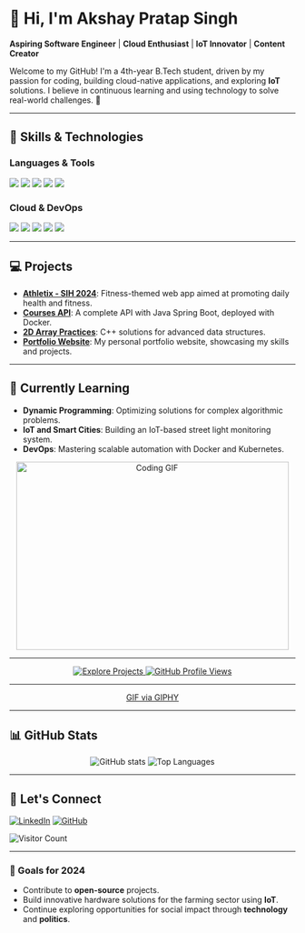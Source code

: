
# 👋 Hi, I'm Akshay Pratap Singh

**Aspiring Software Engineer** | **Cloud Enthusiast** | **IoT Innovator** | **Content Creator**

Welcome to my GitHub! I'm a 4th-year B.Tech student, driven by my passion for coding, building cloud-native applications, and exploring **IoT** solutions. I believe in continuous learning and using technology to solve real-world challenges. 🌟

---

## 🚀 Skills & Technologies

### Languages & Tools
<p align="left">
  <img src="https://img.shields.io/badge/C%2B%2B-00599C?style=for-the-badge&logo=c%2B%2B&logoColor=white" />
  <img src="https://img.shields.io/badge/Python-3776AB?style=for-the-badge&logo=python&logoColor=white" />
  <img src="https://img.shields.io/badge/JavaScript-F7DF1E?style=for-the-badge&logo=javascript&logoColor=black" />
  <img src="https://img.shields.io/badge/HTML5-E34F26?style=for-the-badge&logo=html5&logoColor=white" />
  <img src="https://img.shields.io/badge/CSS3-1572B6?style=for-the-badge&logo=css3&logoColor=white" />
</p>

### Cloud & DevOps
<p align="left">
  <img src="https://img.shields.io/badge/Amazon%20AWS-232F3E?style=for-the-badge&logo=amazon-aws&logoColor=white" />
  <img src="https://img.shields.io/badge/Google%20Cloud-4285F4?style=for-the-badge&logo=google-cloud&logoColor=white" />
  <img src="https://img.shields.io/badge/Docker-2496ED?style=for-the-badge&logo=docker&logoColor=white" />
  <img src="https://img.shields.io/badge/Kubernetes-326CE5?style=for-the-badge&logo=kubernetes&logoColor=white" />
  <img src="https://img.shields.io/badge/Jenkins-D24939?style=for-the-badge&logo=jenkins&logoColor=white" />
</p>

---

## 💻 Projects
- **[Athletix - SIH 2024](https://github.com/akshayconqurers/athletix)**: Fitness-themed web app aimed at promoting daily health and fitness.
- **[Courses API](https://github.com/akshayconqurers/courses-api)**: A complete API with Java Spring Boot, deployed with Docker.
- **[2D Array Practices](https://github.com/akshayconqurers/2D-array-practice)**: C++ solutions for advanced data structures.
- **[Portfolio Website](https://github.com/akshayconqurers/portfolio)**: My personal portfolio website, showcasing my skills and projects.

---

## 🌱 Currently Learning
- **Dynamic Programming**: Optimizing solutions for complex algorithmic problems.
- **IoT and Smart Cities**: Building an IoT-based street light monitoring system.
- **DevOps**: Mastering scalable automation with Docker and Kubernetes.


<p align="center">
  <img src="https://media.giphy.com/media/26vACLXgansDXwHzzI/giphy.gif" alt="Coding GIF" width="480" height="331">
</p>

---

<p align="center">
  <a href="https://github.com/akshayconqurers?tab=repositories">
    <img src="https://img.shields.io/badge/Explore%20My%20Projects-1F8ACB?style=for-the-badge&logo=github" alt="Explore Projects"/>
  </a>
  <a href="https://github.com/akshayconqurers">
    <img src="https://komarev.com/ghpvc/?username=akshayconqurers&color=brightgreen&style=for-the-badge" alt="GitHub Profile Views"/>
  </a>
</p>

---

<p align="center">
  <a href="https://giphy.com/gifs/programmer-designer-company-mascot-jagoanhosting-hostingmurah-domain-domainmurah-26vACLXgansDXwHzzI">GIF via GIPHY</a>
</p>

---

## 📊 GitHub Stats
<p align="center">
  <img src="https://github-readme-stats.vercel.app/api?username=akshayconqurers&show_icons=true&theme=radical" alt="GitHub stats" />
  <img src="https://github-readme-stats.vercel.app/api/top-langs/?username=akshayconqurers&layout=compact&theme=radical" alt="Top Languages" />
</p>

---

## 🌟 Let's Connect
<p align="left">
  <a href="https://www.linkedin.com/in/akshay-pratap-singh-a309b8250"><img src="https://img.shields.io/badge/LinkedIn-blue?style=for-the-badge&logo=linkedin&logoColor=white" alt="LinkedIn" /></a>
  <a href="https://github.com/akshayconqurers"><img src="https://img.shields.io/badge/GitHub-black?style=for-the-badge&logo=github&logoColor=white" alt="GitHub" /></a>
</p>


![Visitor Count](https://komarev.com/ghpvc/?username=akshayconqurers&color=blue&style=flat-square&label=Profile+Views)


---

### 🔭 Goals for 2024
- Contribute to **open-source** projects.
- Build innovative hardware solutions for the farming sector using **IoT**.
- Continue exploring opportunities for social impact through **technology** and **politics**.
